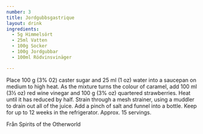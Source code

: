 ```yaml
---
number: 3
title: Jordgubbsgastrique 
layout: drink
ingredients: 
  - 5g Himmelsört
  - 25ml Vatten
  - 100g Socker
  - 100g Jordgubbar  
  - 100ml Rödvinsvinäger 

---
```



Place 100 g (3% 02) caster sugar and 25 ml (1 oz) water into a saucepan on medium to high heat. As the mixture turns the colour of caramel, add 100 ml (3½ oz) red wine vinegar and 100 g (3% oz) quartered strawberries. Heat until it has reduced by half. Strain through a mesh strainer, using a muddler to drain out all of the juice. Add a pinch of salt and funnel into a bottle. Keep for up to 12 weeks in the refrigerator. Approx. 15 servings.

Från Spirits of the Otherworld